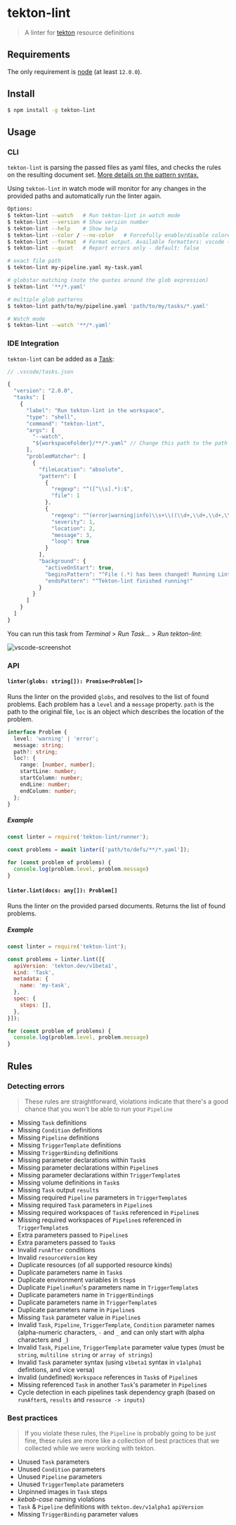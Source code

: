 # tekton-lint

> A linter for [tekton] resource definitions

## Requirements

The only requirement is [node] (at least `12.0.0`).

## Install

```sh
$ npm install -g tekton-lint
```

## Usage

### CLI

`tekton-lint` is parsing the passed files as yaml files, and checks the rules
on the resulting document set. [More details on the pattern syntax.][pattern]

Using `tekton-lint` in watch mode will monitor for any changes in the provided paths and automatically run the linter again.

```sh
Options:
$ tekton-lint --watch   # Run tekton-lint in watch mode
$ tekton-lint --version # Show version number
$ tekton-lint --help    # Show help
$ tekton-lint --color / --no-color   # Forcefully enable/disable colored output
$ tekton-lint --format  # Format output. Available formatters: vscode (default) | stylish | json
$ tekton-lint --quiet   # Report errors only - default: false

# exact file path
$ tekton-lint my-pipeline.yaml my-task.yaml

# globstar matching (note the quotes around the glob expression)
$ tekton-lint '**/*.yaml'

# multiple glob patterns
$ tekton-lint path/to/my/pipeline.yaml 'path/to/my/tasks/*.yaml'

# Watch mode
$ tekton-lint --watch '**/*.yaml'
```

### IDE Integration

`tekton-lint` can be added as a [Task][vscode-task]:

```js
// .vscode/tasks.json

{
  "version": "2.0.0",
  "tasks": [
    {
      "label": "Run tekton-lint in the workspace",
      "type": "shell",
      "command": "tekton-lint",
      "args": [
        "--watch",
        "${workspaceFolder}/**/*.yaml" // Change this path to the path of your yaml files (this will watch for every yaml file in your currently open workspace)
      ],
      "problemMatcher": [
        {
          "fileLocation": "absolute",
          "pattern": [
            {
              "regexp": "^([^\\s].*):$",
              "file": 1
            },
            {
              "regexp": "^(error|warning|info)\\s+\\((\\d+,\\d+,\\d+,\\d+)\\):(.*)$",
              "severity": 1,
              "location": 2,
              "message": 3,
              "loop": true
            }
          ],
          "background": {
            "activeOnStart": true,
            "beginsPattern": "^File (.*) has been changed! Running Linter again!",
            "endsPattern": "^Tekton-lint finished running!"
          }
        }
      ]
    }
  ]
}
```

You can run this task from _Terminal_ > _Run Task..._ > _Run tekton-lint_:

![vscode-screenshot]

### API

#### `linter(globs: string[]): Promise<Problem[]>`

Runs the linter on the provided `globs`, and resolves to the list of found problems.
Each problem has a `level` and a `message` property. `path` is the path to the
original file, `loc` is an object which describes the location of the problem.

```ts
interface Problem {
  level: 'warning' | 'error';
  message: string;
  path?: string;
  loc?: {
    range: [number, number];
    startLine: number;
    startColumn: number;
    endLine: number;
    endColumn: number;
  };
}
```

##### Example

```js
const linter = require('tekton-lint/runner');

const problems = await linter(['path/to/defs/**/*.yaml']);

for (const problem of problems) {
  console.log(problem.level, problem.message)
}
```

#### `linter.lint(docs: any[]): Problem[]`

Runs the linter on the provided parsed documents. Returns the list of found problems.

##### Example

```js
const linter = require('tekton-lint');

const problems = linter.lint([{
  apiVersion: 'tekton.dev/v1beta1',
  kind: 'Task',
  metadata: {
    name: 'my-task',
  },
  spec: {
    steps: [],
  },
}]);

for (const problem of problems) {
  console.log(problem.level, problem.message)
}
```

## Rules

### Detecting errors

> These rules are straightforward, violations indicate that there's a good
> chance that you won't be able to run your `Pipeline`

- Missing `Task` definitions
- Missing `Condition` definitions
- Missing `Pipeline` definitions
- Missing `TriggerTemplate` definitions
- Missing `TriggerBinding` definitions
- Missing parameter declarations within `Task`s
- Missing parameter declarations within `Pipeline`s
- Missing parameter declarations within `TriggerTemplate`s
- Missing volume definitions in `Task`s
- Missing `Task` output `result`s
- Missing required `Pipeline` parameters in `TriggerTemplate`s
- Missing required `Task` parameters in `Pipeline`s
- Missing required workspaces of `Task`s referenced in `Pipeline`s
- Missing required workspaces of `Pipeline`s referenced in `TriggerTemplate`s
- Extra parameters passed to `Pipeline`s
- Extra parameters passed to `Task`s
- Invalid `runAfter` conditions
- Invalid `resourceVersion` key
- Duplicate resources (of all supported resource kinds)
- Duplicate parameters name in `Task`s
- Duplicate environment variables in `Step`s
- Duplicate `PipelineRun`'s parameters name in `TriggerTemplate`s
- Duplicate parameters name in `TriggerBinding`s
- Duplicate parameters name in `TriggerTemplate`s
- Duplicate parameters name in `Pipeline`s
- Missing `Task` parameter value in `Pipeline`s
- Invalid `Task`, `Pipeline`, `TriggerTemplate`, `Condition` parameter names (alpha-numeric characters, `-` and `_` and can only start with alpha characters and `_`)
- Invalid `Task`, `Pipeline`, `TriggerTemplate` parameter value types (must be `string`, `multiline string` or `array of strings`)
- Invalid `Task` parameter syntax (using `v1beta1` syntax in `v1alpha1` defintions, and vice versa)
- Invalid (undefined) `Workspace` references in `Task`s of `Pipeline`s
- Missing referenced `Task` in another `Task`'s parameter in `Pipeline`s
- Cycle detection in each pipelines task dependency graph (based on `runAfter`s, `results` and `resource -> inputs`)

### Best practices

> If you violate these rules, the `Pipeline` is probably going to be just fine,
> these rules are more like a collection of best practices that we collected
> while we were working with tekton.

- Unused `Task` parameters
- Unused `Condition` parameters
- Unused `Pipeline` parameters
- Unused `TriggerTemplate` parameters
- Unpinned images in `Task` steps
- _kebab-case_ naming violations
- `Task` & `Pipeline` definitions with `tekton.dev/v1alpha1` `apiVersion`
- Missing `TriggerBinding` parameter values

[tekton]: https://tekton.dev
[node]: https://nodejs.org
[pattern]: https://github.com/mrmlnc/fast-glob#pattern-syntax
[vscode-task]: https://code.visualstudio.com/docs/editor/tasks
[vscode-screenshot]: vscode.png
